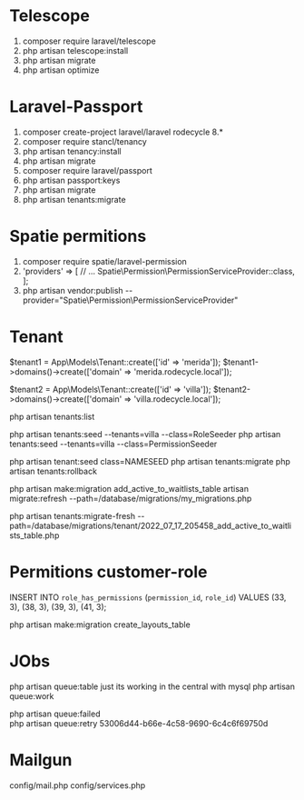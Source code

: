 # Telescope

1. composer require laravel/telescope
2. php artisan telescope:install
3. php artisan migrate
4. php artisan optimize

# Laravel-Passport

1.  composer create-project laravel/laravel rodecycle 8.\*
2.  composer require stancl/tenancy
3.  php artisan tenancy:install
4.  php artisan migrate
5.  composer require laravel/passport
6.  php artisan passport:keys
7.  php artisan migrate
8.  php artisan tenants:migrate

# Spatie permitions

1.  composer require spatie/laravel-permission
2.  'providers' => [
    // ...
    Spatie\Permission\PermissionServiceProvider::class,
    ];
3.  php artisan vendor:publish --provider="Spatie\Permission\PermissionServiceProvider"

# Tenant

$tenant1 = App\Models\Tenant::create(['id' => 'merida']);
$tenant1->domains()->create(['domain' => 'merida.rodecycle.local']);

$tenant2 = App\Models\Tenant::create(['id' => 'villa']);
$tenant2->domains()->create(['domain' => 'villa.rodecycle.local']);

php artisan tenants:list

php artisan tenants:seed --tenants=villa --class=RoleSeeder
php artisan tenants:seed --tenants=villa --class=PermissionSeeder

php artisan tenant:seed class=NAMESEED
php artisan tenants:migrate
php artisan tenants:rollback

php artisan make:migration add_active_to_waitlists_table
artisan migrate:refresh --path=/database/migrations/my_migrations.php

php artisan tenants:migrate-fresh --path=/database/migrations/tenant/2022_07_17_205458_add_active_to_waitlists_table.php

# Permitions customer-role

INSERT INTO `role_has_permissions` (`permission_id`, `role_id`)
VALUES
(33, 3),
(38, 3),
(39, 3),
(41, 3);

php artisan make:migration create_layouts_table

# JObs

php artisan queue:table
just its working in the central with mysql
php artisan queue:work

php artisan queue:failed  
php artisan queue:retry 53006d44-b66e-4c58-9690-6c4c6f69750d

# Mailgun

config/mail.php
config/services.php

